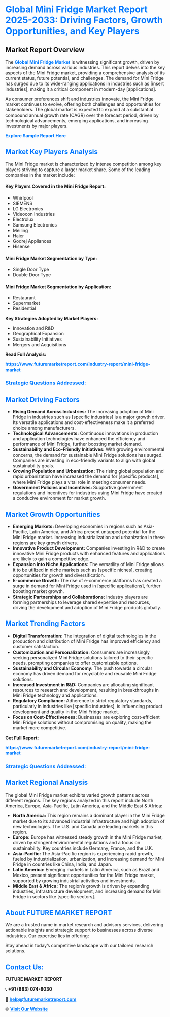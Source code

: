 <h1 style="color: #007BFF;">Global Mini Fridge Market Report 2025-2033: Driving Factors, Growth Opportunities, and Key Players</h1>

<section id="overview">
<h2>Market Report Overview</h2>
<p>The <a href="https://www.futuremarketreport.com/industry-report/mini-fridge-market" style="color: #007BFF; text-decoration: none;"><strong>Global Mini Fridge Market</strong></a> is witnessing significant growth, driven by increasing demand across various industries. This report delves into the key aspects of the Mini Fridge market, providing a comprehensive analysis of its current status, future potential, and challenges. The demand for Mini Fridge has surged due to its wide-ranging applications in industries such as [insert industries], making it a critical component in modern-day [applications].</p>
<p>As consumer preferences shift and industries innovate, the Mini Fridge market continues to evolve, offering both challenges and opportunities for stakeholders. The global market is expected to expand at a substantial compound annual growth rate (CAGR) over the forecast period, driven by technological advancements, emerging applications, and increasing investments by major players.</p>
</section>

<section id="overview">
<p><a href="https://www.futuremarketreport.com/request-sample/reportId=82154" style="color: #007BFF; text-decoration: none;"><strong>Explore Sample Report Here</strong></a></p>
</section>

<section id="key-players">
<h2 style="color: #007BFF;">Market Key Players Analysis</h2>
<p>The Mini Fridge market is characterized by intense competition among key players striving to capture a larger market share. Some of the leading companies in the market include:</p>
<h4>Key Players Covered in the Mini Fridge Report:</h4>
<ul><li>Whirlpool</li><li>SIEMENS</li><li>LG Electronics</li><li>Videocon Industries</li><li>Electrolux</li><li>Samsung Electronics</li><li>Meiling</li><li>Haier</li><li>Godrej Appliances</li><li>Hisense</li></ul>
<h4>Mini Fridge Market Segmentation by Type:</h4>
<ul><li>Single Door Type</li><li>Double Door Type</li></ul>

<h4>Mini Fridge Market Segmentation by Application:</h4>
<ul><li>Restaurant</li><li>Supermarket</li><li>Residential</li></ul>
<p><strong>Key Strategies Adopted by Market Players:</strong></p>
<ul>
<li>Innovation and R&D</li>
<li>Geographical Expansion</li>
<li>Sustainability Initiatives</li>
<li>Mergers and Acquisitions</li>
</ul>
</section>

<section>
<p><strong>Read Full Analysis: </strong></p><a href="https://www.futuremarketreport.com/industry-report/mini-fridge-market" style="color: #007BFF; text-decoration: none;"><strong>https://www.futuremarketreport.com/industry-report/mini-fridge-market</strong></a>
<h3 style="color: #007BFF;">Strategic Questions Addressed:</h3>
</section>

<section id="driving-factors">
<h2 style="color: #007BFF;">Market Driving Factors</h2>
<ul>
<li><strong>Rising Demand Across Industries:</strong> The increasing adoption of Mini Fridge in industries such as [specific industries] is a major growth driver. Its versatile applications and cost-effectiveness make it a preferred choice among manufacturers.</li>
<li><strong>Technological Advancements:</strong> Continuous innovations in production and application technologies have enhanced the efficiency and performance of Mini Fridge, further boosting market demand.</li>
<li><strong>Sustainability and Eco-Friendly Initiatives:</strong> With growing environmental concerns, the demand for sustainable Mini Fridge solutions has surged. Companies are investing in eco-friendly variants to align with global sustainability goals.</li>
<li><strong>Growing Population and Urbanization:</strong> The rising global population and rapid urbanization have increased the demand for [specific products], where Mini Fridge plays a vital role in meeting consumer needs.</li>
<li><strong>Government Policies and Incentives:</strong> Supportive government regulations and incentives for industries using Mini Fridge have created a conducive environment for market growth.</li>
</ul>
</section>

<section id="growth-opportunities">
<h2 style="color: #007BFF;">Market Growth Opportunities</h2>
<ul>
<li><strong>Emerging Markets:</strong> Developing economies in regions such as Asia-Pacific, Latin America, and Africa present untapped potential for the Mini Fridge market. Increasing industrialization and urbanization in these regions are key growth drivers.</li>
<li><strong>Innovative Product Development:</strong> Companies investing in R&D to create innovative Mini Fridge products with enhanced features and applications are likely to gain a competitive edge.</li>
<li><strong>Expansion into Niche Applications:</strong> The versatility of Mini Fridge allows it to be utilized in niche markets such as [specific niches], creating opportunities for growth and diversification.</li>
<li><strong>E-commerce Growth:</strong> The rise of e-commerce platforms has created a surge in demand for Mini Fridge used in [specific applications], further boosting market growth.</li>
<li><strong>Strategic Partnerships and Collaborations:</strong> Industry players are forming partnerships to leverage shared expertise and resources, driving the development and adoption of Mini Fridge products globally.</li>
</ul>
</section>

<section id="trending-factors">
<h2 style="color: #007BFF;">Market Trending Factors</h2>
<ul>
<li><strong>Digital Transformation:</strong> The integration of digital technologies in the production and distribution of Mini Fridge has improved efficiency and customer satisfaction.</li>
<li><strong>Customization and Personalization:</strong> Consumers are increasingly seeking personalized Mini Fridge solutions tailored to their specific needs, prompting companies to offer customizable options.</li>
<li><strong>Sustainability and Circular Economy:</strong> The push towards a circular economy has driven demand for recyclable and reusable Mini Fridge solutions.</li>
<li><strong>Increased Investment in R&D:</strong> Companies are allocating significant resources to research and development, resulting in breakthroughs in Mini Fridge technology and applications.</li>
<li><strong>Regulatory Compliance:</strong> Adherence to strict regulatory standards, particularly in industries like [specific industries], is influencing product development and quality in the Mini Fridge market.</li>
<li><strong>Focus on Cost-Effectiveness:</strong> Businesses are exploring cost-efficient Mini Fridge solutions without compromising on quality, making the market more competitive.</li>
</ul>
</section>

<section>
<p><strong>Get Full Report: </strong></p><a href="https://www.futuremarketreport.com/industry-report/mini-fridge-market" style="color: #007BFF; text-decoration: none;"><strong>https://www.futuremarketreport.com/industry-report/mini-fridge-market</strong></a>
<h3 style="color: #007BFF;">Strategic Questions Addressed:</h3>
</section>


<section id="regional-analysis">
<h2 style="color: #007BFF;">Market Regional Analysis</h2>
<p>The global Mini Fridge market exhibits varied growth patterns across different regions. The key regions analyzed in this report include North America, Europe, Asia-Pacific, Latin America, and the Middle East & Africa:</p>
<ul>
<li><strong>North America:</strong> This region remains a dominant player in the Mini Fridge market due to its advanced industrial infrastructure and high adoption of new technologies. The U.S. and Canada are leading markets in this region.</li>
<li><strong>Europe:</strong> Europe has witnessed steady growth in the Mini Fridge market, driven by stringent environmental regulations and a focus on sustainability. Key countries include Germany, France, and the U.K.</li>
<li><strong>Asia-Pacific:</strong> The Asia-Pacific region is experiencing rapid growth, fueled by industrialization, urbanization, and increasing demand for Mini Fridge in countries like China, India, and Japan.</li>
<li><strong>Latin America:</strong> Emerging markets in Latin America, such as Brazil and Mexico, present significant opportunities for the Mini Fridge market, supported by growing industrial activities and investments.</li>
<li><strong>Middle East & Africa:</strong> The region’s growth is driven by expanding industries, infrastructure development, and increasing demand for Mini Fridge in sectors like [specific sectors].</li>
</ul>
</section>

<footer>
<h2 style="color: #007BFF;">About FUTURE MARKET REPORT</h2>
<p>We are a trusted name in market research and advisory services, delivering actionable insights and strategic support to businesses across diverse industries. Our expertise lies in offering:</p>

<p>Stay ahead in today’s competitive landscape with our tailored research solutions.</p>

<h2 style="color: #007BFF;">Contact Us:</h2>
<p><strong>FUTURE MARKET REPORT</strong></p>
<p>📞 <strong>+91 (883) 074-8030</strong></p>
<p>📧 <strong><a href="mailto:help@futuremarketreport.com" style="color: #007BFF;">help@futuremarketreport.com</a></strong></p>
<p>🌐 <strong><a href="https://www.futuremarketreport.com/" style="color: #007BFF;">Visit Our Website</a></strong></p>
</footer>